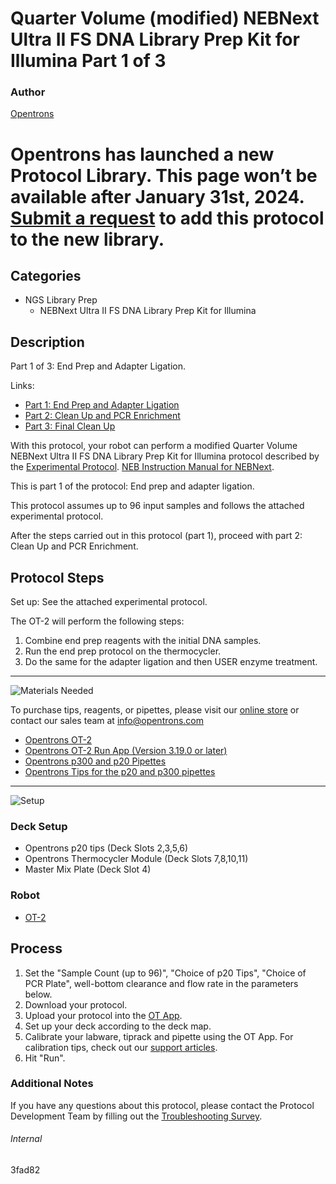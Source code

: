 # Quarter Volume (modified) NEBNext Ultra II FS DNA Library Prep Kit for Illumina Part 1 of 3

### Author
[Opentrons](https://opentrons.com/)


# Opentrons has launched a new Protocol Library. This page won’t be available after January 31st, 2024. [Submit a request](https://docs.google.com/forms/d/e/1FAIpQLSdYYp9QCKow4nn0KlCVsMS3HX0eJ0N9O7-erajKvcpT0lWbSg/viewform) to add this protocol to the new library.

## Categories
* NGS Library Prep
     * NEBNext Ultra II FS DNA Library Prep Kit for Illumina

## Description
Part 1 of 3: End Prep and Adapter Ligation.

Links:
* [Part 1: End Prep and Adapter Ligation](http://protocols.opentrons.com/protocol/3fad82)
* [Part 2: Clean Up and PCR Enrichment](http://protocols.opentrons.com/protocol/3fad82-part-2)
* [Part 3: Final Clean Up](http://protocols.opentrons.com/protocol/3fad82-part-3)

With this protocol, your robot can perform a modified Quarter Volume NEBNext Ultra II FS DNA Library Prep Kit for Illumina protocol described by the [Experimental Protocol](https://s3.amazonaws.com/pf-upload-01/u-4256/0/2021-05-07/ia13rz0/Quarter%20volume%20NEB%20Next%20Ultra%20II%20DNA%20Library%20Prep%20Kit%20for%20Illumina.docx). [NEB Instruction Manual for NEBNext](https://s3.amazonaws.com/pf-upload-01/u-4256/0/2021-05-07/ce23ruu/manualE7805.pdf).

This is part 1 of the protocol: End prep and adapter ligation.

This protocol assumes up to 96 input samples and follows the attached experimental protocol.

After the steps carried out in this protocol (part 1), proceed with part 2: Clean Up and PCR Enrichment.


## Protocol Steps

Set up: See the attached experimental protocol.

The OT-2 will perform the following steps:
1. Combine end prep reagents with the initial DNA samples.
2. Run the end prep protocol on the thermocycler.
3. Do the same for the adapter ligation and then USER enzyme treatment.

---
![Materials Needed](https://s3.amazonaws.com/opentrons-protocol-library-website/custom-README-images/001-General+Headings/materials.png)

To purchase tips, reagents, or pipettes, please visit our [online store](https://shop.opentrons.com/) or contact our sales team at [info@opentrons.com](mailto:info@opentrons.com)

* [Opentrons OT-2](https://shop.opentrons.com/collections/ot-2-robot/products/ot-2)
* [Opentrons OT-2 Run App (Version 3.19.0 or later)](https://opentrons.com/ot-app/)
* [Opentrons p300 and p20 Pipettes](https://shop.opentrons.com/collections/ot-2-pipettes/products/single-channel-electronic-pipette)
* [Opentrons Tips for the p20 and p300 pipettes](https://shop.opentrons.com/collections/opentrons-tips)

---
![Setup](https://s3.amazonaws.com/opentrons-protocol-library-website/custom-README-images/001-General+Headings/Setup.png)

### Deck Setup
* Opentrons p20 tips (Deck Slots 2,3,5,6)
* Opentrons Thermocycler Module (Deck Slots 7,8,10,11)
* Master Mix Plate (Deck Slot 4)

### Robot
* [OT-2](https://opentrons.com/ot-2)

## Process
1. Set the "Sample Count (up to 96)", "Choice of p20 Tips", "Choice of PCR Plate", well-bottom clearance and flow rate in the parameters below.
2. Download your protocol.
3. Upload your protocol into the [OT App](https://opentrons.com/ot-app).
4. Set up your deck according to the deck map.
5. Calibrate your labware, tiprack and pipette using the OT App. For calibration tips, check out our [support articles](https://support.opentrons.com/en/collections/1559720-guide-for-getting-started-with-the-ot-2).
6. Hit "Run".

### Additional Notes
If you have any questions about this protocol, please contact the Protocol Development Team by filling out the [Troubleshooting Survey](https://protocol-troubleshooting.paperform.co/).

###### Internal
3fad82
